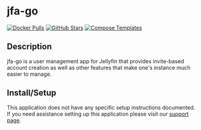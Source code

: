 # jfa-go

[![Docker Pulls](https://img.shields.io/docker/pulls/hrfee/jfa-go?style=flat-square&color=607D8B&label=docker%20pulls&logo=docker)](https://hub.docker.com/r/hrfee/jfa-go)
[![GitHub Stars](https://img.shields.io/github/stars/hrfee/jfa-go?style=flat-square&color=607D8B&label=github%20stars&logo=github)](https://github.com/hrfee/jfa-go)
[![Compose Templates](https://img.shields.io/static/v1?style=flat-square&color=607D8B&label=compose&message=templates)](https://github.com/GhostWriters/DockSTARTer/tree/master/compose/.apps/jfago)

## Description

jfa-go is a user management app for Jellyfin that provides invite-based account creation as well as other features that make one's instance much easier to manage.

## Install/Setup

This application does not have any specific setup instructions documented. If you need assistance setting up this application please visit our [support page](https://dockstarter.com/basics/support/).
